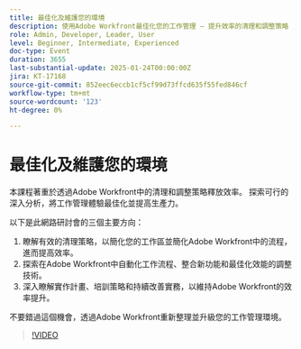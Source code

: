 ```yaml
---
title: 最佳化及維護您的環境
description: 使用Adobe Workfront最佳化您的工作管理 — 提升效率的清理和調整策略
role: Admin, Developer, Leader, User
level: Beginner, Intermediate, Experienced
doc-type: Event
duration: 3655
last-substantial-update: 2025-01-24T00:00:00Z
jira: KT-17168
source-git-commit: 852eec6eccb1cf5cf99d73ffcd635f55fed846cf
workflow-type: tm+mt
source-wordcount: '123'
ht-degree: 0%

---
```



# 最佳化及維護您的環境

本課程著重於透過Adobe Workfront中的清理和調整策略釋放效率。 探索可行的深入分析，將工作管理體驗最佳化並提高生產力。

以下是此網路研討會的三個主要方向：

1. 瞭解有效的清理策略，以簡化您的工作區並簡化Adobe Workfront中的流程，進而提高效率。
2. 探索在Adobe Workfront中自動化工作流程、整合新功能和最佳化效能的調整技術。
3. 深入瞭解實作計畫、培訓策略和持續改善實務，以維持Adobe Workfront的效率提升。

不要錯過這個機會，透過Adobe Workfront重新整理並升級您的工作管理環境。

>[!VIDEO](https://video.tv.adobe.com/v/3443024/?learn=on&enablevpops)
